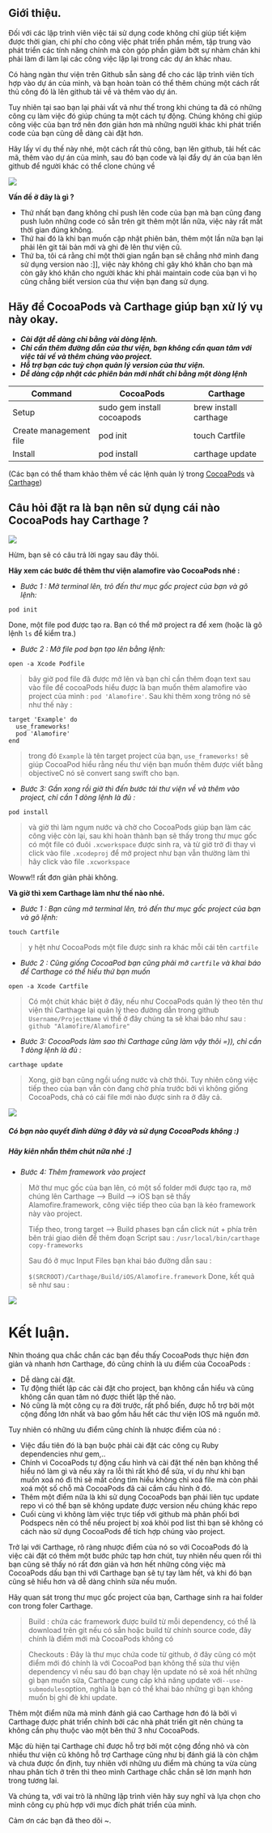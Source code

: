 ## **Giới thiệu.**
Đối với các lập trình viên việc tái sử dụng code không chỉ giúp tiết kiệm được thời gian, chi phí cho công việc phát triển phần mềm, tập trung vào phát triển các tính năng chính mà còn góp phần giảm bớt sự nhàm chán khi phải làm đi làm lại các công việc lặp lại trong các dự án khác nhau. 

Có hàng ngàn thư viện trên Github sẵn sàng để cho các lập trình viên tích hợp vào dự án của mình, và bạn hoàn toàn có thể thêm chúng một cách rất thủ công đó là lên github tải về và thêm vào dự án.

Tuy nhiên tại sao bạn lại phải vất vả như thế trong khi chúng ta đã có những công cụ làm việc đó giúp chúng ta một cách tự động. Chúng không chỉ giúp công việc của bạn trở nên đơn giản hơn mà những người khác khi phát triển code của bạn cũng dễ dàng cài đặt hơn. 

Hãy lấy ví dụ thế này nhé, một cách rất thủ công, bạn lên github, tải hết các mã, thêm vào dự án của mình, sau đó bạn code và lại đẩy dự án của bạn lên github để người khác có thể clone chúng về 

![](https://images.viblo.asia/26e68d2b-7960-4a87-80c3-3dbacb408c71.png)

**Vấn đề ở đây là gì ?**
- Thứ nhất bạn đang không chỉ push lên code của bạn mà bạn cũng đang push luôn những code có sẵn trên git thêm một lần nữa, việc này rất mất thời gian đúng không.
- Thứ hai đó là khi bạn muốn cập nhật phiên bản, thêm một lần nữa bạn lại phải lên git tải bản mới và ghi đè lên thư viện cũ.
- Thứ ba, tôi cá rằng chỉ một thời gian ngắn bạn sẽ chẳng nhớ mình đang sử dụng version nào :]], việc này không chỉ gây khó khăn cho bạn mà còn gây khó khăn cho người khác khi phải maintain code của bạn vì họ cũng chẳng biết version của thư viện bạn đang sử dụng.

##  Hãy để CocoaPods và Carthage giúp bạn xử lý vụ này okay.

* ***Cài đặt dễ dàng chỉ bằng vài dòng lệnh.***
* ***Chỉ cần thêm đường dẫn của thư viện, bạn không cần quan tâm với việc tải về và thêm chúng vào project.***
* ***Hỗ trợ bạn các tuỳ chọn quản lý version của thư viện.***
* ***Dễ dàng cập nhật các phiên bản mới nhất chỉ bằng một dòng lệnh***

| Command | CocoaPods | Carthage |
| -------- | -------- | -------- |
| Setup     | sudo gem install cocoapods     | brew install carthage     |
| Create management file     | pod init     | touch Cartfile    |
| Install     | pod install    | carthage update     |

(Các bạn có thể tham khảo thêm về các lệnh quản lý trong [CocoaPods](https://guides.cocoapods.org/) và [Carthage](https://github.com/Carthage/Carthage/blob/master/README.md))

## Câu hỏi đặt ra là bạn nên sử dụng cái nào CocoaPods hay Carthage ?

![](https://images.viblo.asia/a7525986-9c68-4ba8-853e-7d84bb42bf9c.png) 

Hừm, bạn sẽ có câu trả lời ngay sau đây thôi.

**Hãy xem các bước để thêm thư viện alamofire vào CocoaPods nhé :**
 
 - *Bước 1 : Mở terminal lên, trỏ đến thư mục gốc project của bạn và gõ lệnh:*
```
pod init
```
Done, một file pod được tạo ra. Bạn có thể mở project ra để xem (hoặc là gõ lệnh `ls` để kiểm tra.)
- *Bước 2 : Mở file pod bạn tạo lên bằng lệnh:*
```
open -a Xcode Podfile
```
> bây giờ pod file đã được mở lên và bạn chỉ cần thêm đoạn text sau vào file để cocoaPods hiểu được là bạn muốn thêm alamofire vào project của mình : `pod 'Alamofire'`. Sau khi thêm xong trông nó sẽ như thế này :

```
target 'Example' do
  use_frameworks!
  pod 'Alamofire'
end
```
> trong đó `Example` là tên target project của bạn, `use_frameworks!` sẽ giúp CocoaPod hiểu rằng nếu thư viện bạn muốn thêm được viết bằng objectiveC nó sẽ convert sang swift cho bạn.

- *Bước 3: Gần xong rồi giờ thì đến bước tải thư viện về và thêm vào project, chỉ cần 1 dòng lệnh là đủ :*
```
pod install
```
> và giờ thì làm ngụm nước và chờ cho CocoaPods giúp bạn làm các công việc còn lại, sau khi hoàn thành bạn sẽ thấy trong thư mục gốc có một file có đuôi `.xcworkspace` được sinh ra, và từ giờ trở đi thay vì click vào file `.xcodeproj` để mở project như bạn vẫn thường làm thì hãy click vào file  `.xcworkspace`

Woww!! rất đơn giản phải không.

**Và giờ thì xem Carthage làm như thế nào nhé.**
 - *Bước 1 : Bạn cũng mở terminal lên, trỏ đến thư mục gốc project của bạn và gõ lệnh:*
```
touch Cartfile
```
> y hệt như CocoaPods một file được sinh ra khác mỗi cái tên `cartfile`

 - *Bước 2 : Cũng giống CocoaPod bạn cũng phải mở  `cartfile` và khai báo để  Carthage có thể hiểu thứ bạn muốn*
```
open -a Xcode Cartfile
```
> Có một chút khác biệt ở đây, nếu như CocoaPods quản lý theo tên thư viện thì Carthage lại quản lý theo đường dẫn trong github `Username/ProjectName` vì thế ở đây chúng ta sẽ khai báo như sau : `github "Alamofire/Alamofire"`

- *Bước 3: CocoaPods làm sao thì Carthage cũng làm vậy thôi =)), chỉ cần 1 dòng lệnh là đủ :*
```
carthage update
```
> Xong, giờ bạn cũng ngồi uống nước và chờ thôi. Tuy nhiên công việc tiếp theo của bạn vẫn còn đang chờ phía trước bởi vì không giống CocoaPods, chả có cái file mới nào được sinh ra ở đây cả.

![](https://images.viblo.asia/260eb2c9-e57f-458d-8549-2d5de0a37208.png)

##### Có bạn nào quyết đinh dừng ở đây và sử dụng CocoaPods không :)
##### Hãy kiên nhẫn thêm chút nữa nhé :] 

- *Bước 4:  Thêm framework vào project*

> Mở thư mục gốc của bạn lên, có một số folder mới được tạo ra, mở chúng lên Carthage --> Build -->  iOS bạn sẽ thấy Alamofire.framework, công việc tiếp theo của bạn là kéo framework này vào project.
> 
> Tiếp theo, trong target --> Build phases bạn cần click nút + phía trên bên trái giao diên để thêm đoạn Script sau :
> `/usr/local/bin/carthage copy-frameworks`
> 
> Sau đó ở mục Input Files bạn khai báo đường dẫn sau : 
> 
> `$(SRCROOT)/Carthage/Build/iOS/Alamofire.framework`
> Done, kết quả sẽ như sau :

![](https://images.viblo.asia/2e8dab2c-1d8d-4f41-862a-2170b32544ab.png)

# Kết luận.

Nhìn thoáng qua chắc chắn các bạn đều thấy CocoaPods thực hiện đơn giản và nhanh hơn Carthage, đó cũng chính là ưu điểm của CocoaPods :
- Dễ dàng cài đặt.
- Tự động thiết lập các cài đặt cho project, bạn không cần hiểu và cũng không cần quan tâm nó được thiết lập thế nào.
- Nó cũng là một công cụ ra đời trước, rất phổ biến, được hỗ trợ bởi một cộng đồng lớn nhất và bao gồm hầu hết các thư viện IOS mã nguồn mở.

Tuy nhiên có những ưu điểm cũng chính là nhược điểm của nó :
- Việc đầu tiên đó là bạn buộc phải cài đặt các công cụ Ruby dependencies như gem,..
- Chính vì CocoaPods tự động cấu hình và cài đặt thế nên bạn không thể hiểu nó làm gì và nếu xảy ra lỗi thì rất khó để sửa, ví dụ như khi bạn muốn xoá  nó đi thì sẽ mất công tìm hiểu không chỉ xoá file mà còn phải xoá một số chỗ mà CocoaPods đã cài cắm cấu hình ở đó.
- Thêm một điểm nữa là khi sử dụng CocoaPods bạn phải liên tục update repo vì có thể bạn sẽ không update được version nếu chúng khác repo
- Cuối cùng vì không làm việc trực tiếp với github mà phân phối bơi Podspecs nên có thể nếu project bị xoá khỏi pod list thì bạn sẽ không có cách nào sử dụng CocoaPods để tích hợp chúng vào project.

Trở lại với Carthage, rõ ràng nhược điểm của nó so với CocoaPods đó là việc cài đặt có thêm một bước phức tạp hơn chút, tuy nhiên nếu quen rồi thì bạn cũng sẽ thấy nó rất đơn giản và hơn hết những công việc mà CocoaPods dấu bạn thì với Carthage bạn sẽ tự tay làm hết, và khi đó bạn cũng sẽ hiểu hơn và dễ dàng chỉnh sửa nếu muốn.

Hãy quan sát trong thư mục gốc project của bạn, Carthage sinh ra hai folder con trong foler Carthage. 
> Build : chứa các framework được build từ mỗi dependency, có thể là download trên git nếu có sẵn hoặc build từ chính source code, đây chính là điểm mới mà CocoaPods không có
> 

> Checkouts : Đây là thư mục chứa code từ github, ở đây cũng có một điểm mới đó chính là với CocoaPod bạn không thể sửa thư viện dependency vì nếu sau đó bạn chạy lện update nó sẽ xoá hết những gì bạn muốn sửa,  Carthage cung cấp khả năng update với` --use-submodules `option, nghĩa là bạn có thể khai báo những gì bạn không muốn bị ghi đè khi update.

Thêm một điểm nữa mà mình đánh giá cao Carthage hơn đó là bởi vì Carthage được phát triển chính bởi các nhà phát triển git nên chúng ta không cần phụ thuộc vào một bên thứ 3 như CocoaPods.

Mặc dù hiện tại Carthage chỉ được hỗ trợ bởi một cộng đồng nhỏ và còn nhiều thư viện cũ không hỗ trợ Carthage cũng như bị đánh giá là còn chậm và chưa được ổn định, tuy nhiên với những ưu điểm mà chúng ta vừa cùng nhau phân tích ở trên thì theo mình Carthage chắc chắn sẽ lơn mạnh hơn trong tương lai.

Và chúng ta, với vai trò là những lập trình viên hãy suy nghĩ và lựa chọn cho mình công cụ phù hợp với mục đích phát triển của mình.

Cảm ơn các bạn đã theo dõi ~.